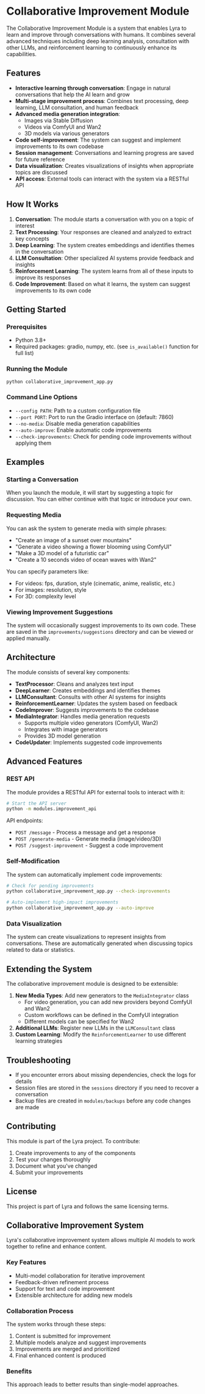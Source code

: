# Collaborative Improvement Module

The Collaborative Improvement Module is a system that enables Lyra to learn and improve through conversations with humans. It combines several advanced techniques including deep learning analysis, consultation with other LLMs, and reinforcement learning to continuously enhance its capabilities.

## Features

- **Interactive learning through conversation**: Engage in natural conversations that help the AI learn and grow
- **Multi-stage improvement process**: Combines text processing, deep learning, LLM consultation, and human feedback
- **Advanced media generation integration**:
  - Images via Stable Diffusion
  - Videos via ComfyUI and Wan2
  - 3D models via various generators
- **Code self-improvement**: The system can suggest and implement improvements to its own codebase
- **Session management**: Conversations and learning progress are saved for future reference
- **Data visualization**: Creates visualizations of insights when appropriate topics are discussed
- **API access**: External tools can interact with the system via a RESTful API

## How It Works

1. **Conversation**: The module starts a conversation with you on a topic of interest
2. **Text Processing**: Your responses are cleaned and analyzed to extract key concepts
3. **Deep Learning**: The system creates embeddings and identifies themes in the conversation
4. **LLM Consultation**: Other specialized AI systems provide feedback and insights
5. **Reinforcement Learning**: The system learns from all of these inputs to improve its responses
6. **Code Improvement**: Based on what it learns, the system can suggest improvements to its own code

## Getting Started

### Prerequisites

- Python 3.8+
- Required packages: gradio, numpy, etc. (see `is_available()` function for full list)

### Running the Module

```bash
python collaborative_improvement_app.py
```

### Command Line Options

- `--config PATH`: Path to a custom configuration file
- `--port PORT`: Port to run the Gradio interface on (default: 7860)
- `--no-media`: Disable media generation capabilities
- `--auto-improve`: Enable automatic code improvements
- `--check-improvements`: Check for pending code improvements without applying them

## Examples

### Starting a Conversation

When you launch the module, it will start by suggesting a topic for discussion. You can either continue with that topic or introduce your own.

### Requesting Media

You can ask the system to generate media with simple phrases:

- "Create an image of a sunset over mountains"
- "Generate a video showing a flower blooming using ComfyUI"
- "Make a 3D model of a futuristic car"
- "Create a 10 seconds video of ocean waves with Wan2"

You can specify parameters like:

- For videos: fps, duration, style (cinematic, anime, realistic, etc.)
- For images: resolution, style
- For 3D: complexity level

### Viewing Improvement Suggestions

The system will occasionally suggest improvements to its own code. These are saved in the `improvements/suggestions` directory and can be viewed or applied manually.

## Architecture

The module consists of several key components:

- **TextProcessor**: Cleans and analyzes text input
- **DeepLearner**: Creates embeddings and identifies themes
- **LLMConsultant**: Consults with other AI systems for insights
- **ReinforcementLearner**: Updates the system based on feedback
- **CodeImprover**: Suggests improvements to the codebase
- **MediaIntegrator**: Handles media generation requests
  - Supports multiple video generators (ComfyUI, Wan2)
  - Integrates with image generators
  - Provides 3D model generation
- **CodeUpdater**: Implements suggested code improvements

## Advanced Features

### REST API

The module provides a RESTful API for external tools to interact with it:

```bash
# Start the API server
python -m modules.improvement_api
```

API endpoints:

- `POST /message` - Process a message and get a response
- `POST /generate-media` - Generate media (image/video/3D)
- `POST /suggest-improvement` - Suggest a code improvement

### Self-Modification

The system can automatically implement code improvements:

```bash
# Check for pending improvements
python collaborative_improvement_app.py --check-improvements

# Auto-implement high-impact improvements
python collaborative_improvement_app.py --auto-improve
```

### Data Visualization

The system can create visualizations to represent insights from conversations.
These are automatically generated when discussing topics related to data or statistics.

## Extending the System

The collaborative improvement module is designed to be extensible:

1. **New Media Types**: Add new generators to the `MediaIntegrator` class
   - For video generation, you can add new providers beyond ComfyUI and Wan2
   - Custom workflows can be defined in the ComfyUI integration
   - Different models can be specified for Wan2
2. **Additional LLMs**: Register new LLMs in the `LLMConsultant` class
3. **Custom Learning**: Modify the `ReinforcementLearner` to use different learning strategies

## Troubleshooting

- If you encounter errors about missing dependencies, check the logs for details
- Session files are stored in the `sessions` directory if you need to recover a conversation
- Backup files are created in `modules/backups` before any code changes are made

## Contributing

This module is part of the Lyra project. To contribute:

1. Create improvements to any of the components
2. Test your changes thoroughly
3. Document what you've changed
4. Submit your improvements

## License

This project is part of Lyra and follows the same licensing terms.

## Collaborative Improvement System

Lyra's collaborative improvement system allows multiple AI models to work together to refine and enhance content.

### Key Features

- Multi-model collaboration for iterative improvement
- Feedback-driven refinement process
- Support for text and code improvement
- Extensible architecture for adding new models

### Collaboration Process

The system works through these steps:

1. Content is submitted for improvement
2. Multiple models analyze and suggest improvements
3. Improvements are merged and prioritized
4. Final enhanced content is produced

### Benefits

This approach leads to better results than single-model approaches.
